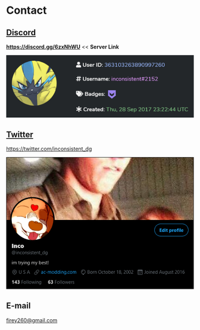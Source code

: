 <html>
 <head>
  <meta name="description" content="Want to contact your favorite person? Go ahead!">
  <title>Contact inco!</title>
</head> 
</html>

# Contact

## [Discord](https://discord.gg/6zxNhWU)
**https://discord.gg/6zxNhWU** << **Server Link**

<img src="./assets/images/contact/inconsistent-2152.png"> 

## [Twitter](https://twitter.com/inconsistent_dg)
https://twitter.com/inconsistent_dg

<img src="./assets/images/contact/inco.png"> 


## E-mail
<a href="mailto:firey260@gmail.com">firey260@gmail.com</a>
